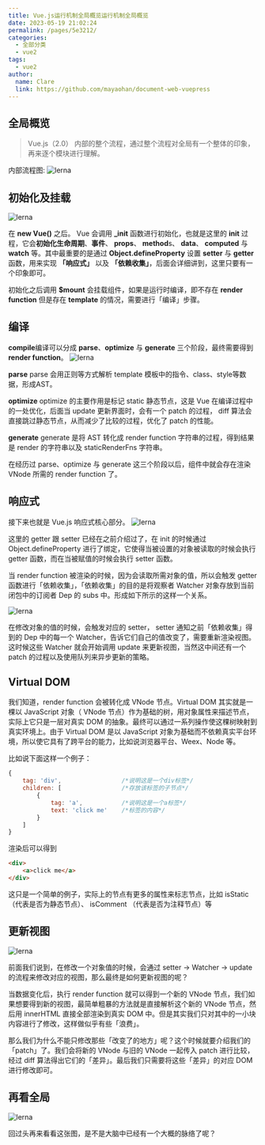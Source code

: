 ```yaml
---
title: Vue.js运行机制全局概览运行机制全局概览
date: 2023-05-19 21:02:24
permalink: /pages/5e3212/
categories: 
  - 全部分类
  - vue2
tags: 
  - vue2
author: 
  name: Clare
  link: https://github.com/mayaohan/document-web-vuepress
---
```



全局概览
------

> Vue.js（2.0） 内部的整个流程，通过整个流程对全局有一个整体的印象，再来逐个模块进行理解。

<!-- more -->

内部流程图:
![lerna](/learing_record/images/vue2.01.webp)


初始化及挂载
----------

![lerna](/learing_record/images/vue2.02.webp)

在 **new Vue()** 之后。 Vue 会调用 **_init** 函数进行初始化，也就是这里的 **init** 过程，它会**初始化生命周期**、**事件**、 **props**、 **method**s、 **data**、 **computed** 与 **watch** 等。其中最重要的是通过 **Object.defineProperty** 设置 **setter** 与 **getter** 函数，用来实现 **「响应式」** 以及 **「依赖收集」**，后面会详细讲到，这里只要有一个印象即可。

初始化之后调用 **$mount** 会挂载组件，如果是运行时编译，即不存在 **render function** 但是存在 **template** 的情况，需要进行「编译」步骤。

编译
---
**compile**编译可以分成 **parse**、**optimize** 与 **generate** 三个阶段，最终需要得到 **render function**。
![lerna](/learing_record/images/vue2.03.webp)


**parse**
parse 会用正则等方式解析 template 模板中的指令、class、style等数据，形成AST。

**optimize**
optimize 的主要作用是标记 static 静态节点，这是 Vue 在编译过程中的一处优化，后面当 update 更新界面时，会有一个 patch 的过程， diff 算法会直接跳过静态节点，从而减少了比较的过程，优化了 patch 的性能。

**generate**
generate 是将 AST 转化成 render function 字符串的过程，得到结果是 render 的字符串以及 staticRenderFns 字符串。

在经历过 parse、optimize 与 generate 这三个阶段以后，组件中就会存在渲染 VNode 所需的 render function 了。

响应式
----
接下来也就是 Vue.js 响应式核心部分。
![lerna](/learing_record/images/vue2.04.webp)

这里的 getter 跟 setter 已经在之前介绍过了，在 init 的时候通过 Object.defineProperty 进行了绑定，它使得当被设置的对象被读取的时候会执行 getter 函数，而在当被赋值的时候会执行 setter 函数。

当 render function 被渲染的时候，因为会读取所需对象的值，所以会触发 getter 函数进行「依赖收集」，「依赖收集」的目的是将观察者 Watcher 对象存放到当前闭包中的订阅者 Dep 的 subs 中。形成如下所示的这样一个关系。

![lerna](/learing_record/images/vue2.05.webp)


在修改对象的值的时候，会触发对应的 setter， setter 通知之前「依赖收集」得到的 Dep 中的每一个 Watcher，告诉它们自己的值改变了，需要重新渲染视图。这时候这些 Watcher 就会开始调用 update 来更新视图，当然这中间还有一个 patch 的过程以及使用队列来异步更新的策略。

Virtual DOM
-----------
我们知道，render function 会被转化成 VNode 节点。Virtual DOM 其实就是一棵以 JavaScript 对象（ VNode 节点）作为基础的树，用对象属性来描述节点，实际上它只是一层对真实 DOM 的抽象。最终可以通过一系列操作使这棵树映射到真实环境上。由于 Virtual DOM 是以 JavaScript 对象为基础而不依赖真实平台环境，所以使它具有了跨平台的能力，比如说浏览器平台、Weex、Node 等。

比如说下面这样一个例子：
```js
{
    tag: 'div',                 /*说明这是一个div标签*/
    children: [                 /*存放该标签的子节点*/
        {
            tag: 'a',           /*说明这是一个a标签*/
            text: 'click me'    /*标签的内容*/
        }
    ]
}
```
渲染后可以得到
```html
<div>
    <a>click me</a>
</div>
```
这只是一个简单的例子，实际上的节点有更多的属性来标志节点，比如 isStatic （代表是否为静态节点）、 isComment （代表是否为注释节点）等

更新视图
------
![lerna](/learing_record/images/vue2.06.webp)

前面我们说到，在修改一个对象值的时候，会通过 setter -> Watcher -> update 的流程来修改对应的视图，那么最终是如何更新视图的呢？

当数据变化后，执行 render function 就可以得到一个新的 VNode 节点，我们如果想要得到新的视图，最简单粗暴的方法就是直接解析这个新的 VNode 节点，然后用 innerHTML 直接全部渲染到真实 DOM 中。但是其实我们只对其中的一小块内容进行了修改，这样做似乎有些「浪费」。

那么我们为什么不能只修改那些「改变了的地方」呢？这个时候就要介绍我们的「patch」了。我们会将新的 VNode 与旧的 VNode 一起传入 patch 进行比较，经过 diff 算法得出它们的「差异」。最后我们只需要将这些「差异」的对应 DOM 进行修改即可。

再看全局
------
![lerna](/learing_record/images/vue2.07.webp)

回过头再来看看这张图，是不是大脑中已经有一个大概的脉络了呢？

